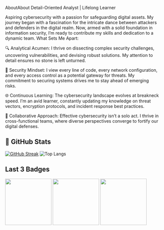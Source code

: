 AboutAbout
Detail-Oriented Analyst | Lifelong Learner

Aspiring cybersecurity with a passion for safeguarding digital assets. My journey began with a fascination for the intricate dance between attackers and defenders in the digital realm. Now, armed with a solid foundation in information security, I’m ready to contribute my skills and dedication to a dynamic team.
What Sets Me Apart:

🔍 Analytical Acumen: I thrive on dissecting complex security challenges, uncovering vulnerabilities, and devising robust solutions. My attention to detail ensures no stone is left unturned.

🔐 Security Mindset: I view every line of code, every network configuration, and every access control as a potential gateway for threats. My commitment to securing systems drives me to stay ahead of emerging risks.

🌐 Continuous Learning: The cybersecurity landscape evolves at breakneck speed. I’m an avid learner, constantly updating my knowledge on threat vectors, encryption protocols, and incident response best practices.

🤝 Collaborative Approach: Effective cybersecurity isn’t a solo act. I thrive in cross-functional teams, where diverse perspectives converge to fortify our digital defenses.
## 🧮 GitHub Stats
[![GitHub Streak](http://github-readme-streak-stats.herokuapp.com?user=olehmokhovyk&theme=cobalt)](https://git.io/streak-stats)
![Top Langs](https://github-readme-stats.vercel.app/api/top-langs/?username=olehmokhovyk&layout=compact&theme=tokyonight)

## Last 3 Badges
<a href="https://www.credly.com/badges/090a0e63-60a3-4171-b8dc-a0991a612e6a/linked_in_profile"><img src="https://github.com/olehmokhovyk/OlehMokhovyk/assets/62012035/b4b93e4d-478f-4a3b-94da-7958442cef0a" width="150" height="150"><a/>
<a href="https://arcx.io/verify-certificate?id=70d6e2744352a02b471cf0717a4c5c7852a7c60e&k=d09ae814cec3461890c8761eaba8e3d7"><img src="https://github.com/olehmokhovyk/OlehMokhovyk/assets/62012035/f7859821-8a7a-4807-b6cc-23b3595cf6e6" width="150" height="150"><a/>
<a href="https://learn.microsoft.com/en-us/users/olehmokhovyk-1877/credentials/c3d47470c1ddc83a?ref=https%3A%2F%2Fwww.linkedin.com%2F"> <img src="https://learn.microsoft.com/en-us/media/learn/certification/badges/microsoft-certified-fundamentals-badge.svg" width="150" height="150"><a/>
